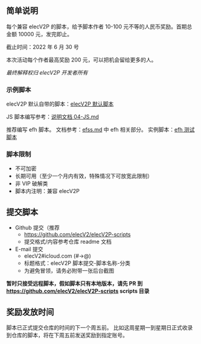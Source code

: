 ## 简单说明

每个兼容 elecV2P 的脚本，给予脚本作者 10-100 元不等的人民币奖励。首期总金额 10000 元，发完即止。

截止时间：2022 年 6 月 30 号

本次活动每个作者最高奖励 200 元，可以把机会留给更多的人。

*最终解释权归 elecV2P 开发者所有*

### 示例脚本

elecV2P 默认自带的脚本：[elecV2P 默认脚本](https://github.com/elecV2/elecV2P/tree/master/script/JSFile)

JS 脚本编写参考：[说明文档 04-JS.md](https://github.com/elecV2/elecV2P-dei/blob/master/docs/04-JS.md)

推荐编写 efh 脚本。
文档参考：[efss.md](https://github.com/elecV2/elecV2P-dei/blob/master/docs/08-logger&efss.md) 中 efh 相关部分。
实例脚本：[efh 测试脚本](https://github.com/elecV2/elecV2P-dei/tree/master/examples/JSTEST/efh)

### 脚本限制

- 不可加密
- 长期可用（至少一个月内有效，特殊情况下可放宽此限制）
- 非 VIP 破解类
- 脚本内注明：兼容 elecV2P

## 提交脚本

- Github 提交（推荐
  - https://github.com/elecV2/elecV2P-scripts
  - 提交格式/内容参考仓库 readme 文档
- E-mail 提交
  - elecV2#icloud.com (#->@)
  - 标题格式：elecV2P 脚本提交-脚本名称-分类
  - 为避免冒领，请务必附带一张后台截图

**暂时只接受远程脚本，假如脚本只有本地版本，请先 PR 到 https://github.com/elecV2/elecV2P-scripts scripts 目录**

## 奖励发放时间

脚本已正式提交仓库的时间的下一个周五前。
比如这周星期一到星期日正式收录到仓库的脚本，将在下周五前发送奖励到指定账号。